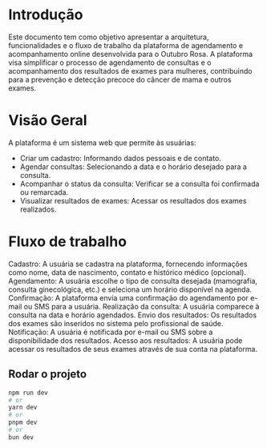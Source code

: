 # Introdução
Este documento tem como objetivo apresentar a arquitetura, funcionalidades e o fluxo de trabalho da plataforma de agendamento e acompanhamento online desenvolvida para o Outubro Rosa. A plataforma visa simplificar o processo de agendamento de consultas e o acompanhamento dos resultados de exames para mulheres, contribuindo para a prevenção e detecção precoce do câncer de mama e outros exames.

# Visão Geral
A plataforma é um sistema web que permite às usuárias:

- Criar um cadastro: Informando dados pessoais e de contato.
- Agendar consultas: Selecionando a data e o horário desejado para a consulta.
- Acompanhar o status da consulta: Verificar se a consulta foi confirmada ou remarcada.
- Visualizar resultados de exames: Acessar os resultados dos exames realizados.

# Fluxo de trabalho

Cadastro: A usuária se cadastra na plataforma, fornecendo informações como nome, data de nascimento, contato e histórico médico (opcional).
Agendamento: A usuária escolhe o tipo de consulta desejada (mamografia, consulta ginecológica, etc.) e seleciona um horário disponível na agenda.
Confirmação: A plataforma envia uma confirmação do agendamento por e-mail ou SMS para a usuária.
Realização da consulta: A usuária comparece à consulta na data e horário agendados.
Envio dos resultados: Os resultados dos exames são inseridos no sistema pelo profissional de saúde.
Notificação: A usuária é notificada por e-mail ou SMS sobre a disponibilidade dos resultados.
Acesso aos resultados: A usuária pode acessar os resultados de seus exames através de sua conta na plataforma.

## Rodar o projeto

```bash
npm run dev
# or
yarn dev
# or
pnpm dev
# or
bun dev
```
